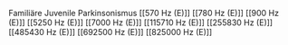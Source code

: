 Familiäre Juvenile Parkinsonismus
[[570 Hz (E)]]
[[780 Hz (E)]]
[[900 Hz (E)]]
[[5250 Hz (E)]]
[[7000 Hz (E)]]
[[115710 Hz (E)]]
[[255830 Hz (E)]]
[[485430 Hz (E)]]
[[692500 Hz (E)]]
[[825000 Hz (E)]]